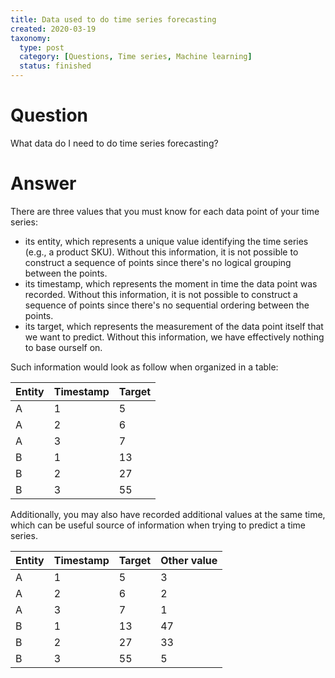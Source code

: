 ```yaml
---
title: Data used to do time series forecasting
created: 2020-03-19
taxonomy:
  type: post
  category: [Questions, Time series, Machine learning]
  status: finished
---
```


# Question
What data do I need to do time series forecasting?

# Answer
There are three values that you must know for each data point of your time series:
* its entity, which represents a unique value identifying the time series (e.g., a product SKU). Without this information, it is not possible to construct a sequence of points since there's no logical grouping between the points.
* its timestamp, which represents the moment in time the data point was recorded. Without this information, it is not possible to construct a sequence of points since there's no sequential ordering between the points.
* its target, which represents the measurement of the data point itself that we want to predict. Without this information, we have effectively nothing to base ourself on.

Such information would look as follow when organized in a table:

| Entity | Timestamp | Target |
|-|-|-|
| A | 1 | 5 |
| A | 2 | 6 |
| A | 3 | 7 |
| B | 1 | 13 |
| B | 2 | 27 |
| B | 3 | 55 |

Additionally, you may also have recorded additional values at the same time, which can be useful source of information when trying to predict a time series.

| Entity | Timestamp | Target | Other value |
|-|-|-|-|
| A | 1 | 5 | 3 |
| A | 2 | 6 | 2 |
| A | 3 | 7 | 1 |
| B | 1 | 13 | 47 |
| B | 2 | 27 | 33 |
| B | 3 | 55 | 5 |

